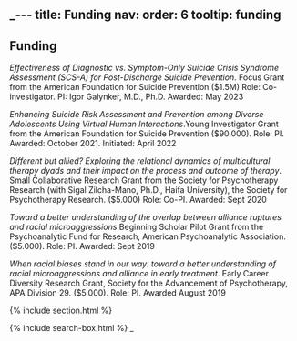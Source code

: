 _---
title: Funding
nav:
  order: 6
  tooltip: funding
---

## Funding

_Effectiveness of Diagnostic vs. Symptom-Only Suicide Crisis Syndrome Assessment (SCS-A) for Post-Discharge Suicide Prevention_. Focus Grant from the American Foundation for Suicide Prevention ($1.5M) Role: Co-investigator. PI: Igor Galynker, M.D., Ph.D. Awarded: May 2023
 
_Enhancing Suicide Risk Assessment and Prevention among Diverse Adolescents Using Virtual Human Interactions_.Young Investigator Grant from the American Foundation for Suicide Prevention ($90.000). Role: PI. Awarded: October 2021. Initiated: April 2022
 
_Different but allied? Exploring the relational dynamics of multicultural therapy dyads and their impact on the process and outcome of therapy_. Small Collaborative Research Grant from the Society for Psychotherapy Research (with Sigal Zilcha-Mano, Ph.D., Haifa University), the Society for Psychotherapy Research. ($5.000) Role: Co-PI. Awarded: Sept 2020
 
_Toward a better understanding of the overlap between alliance ruptures and racial microaggressions_.Beginning Scholar Pilot Grant from the Psychoanalytic Fund for Research, American Psychoanalytic Association. ($5.000). Role: PI. Awarded: Sept 2019
 
_When racial biases stand in our way: toward a better understanding of racial microaggressions and alliance in early treatment_. Early Career Diversity Research Grant, Society for the Advancement of Psychotherapy, APA Division 29. ($5.000). Role: PI. Awarded August 2019

{% include section.html %}

{% include search-box.html %}
_
